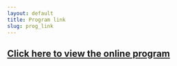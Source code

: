 ```yaml
---
layout: default
title: Program link
slug: prog_link
---
```


## [Click here to view the online program](/nseme2019/program)